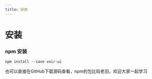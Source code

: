 ```yaml
---
title: 安装
---
```

# 安装

### npm 安装
```shell
npm install --save voir-ui
```
也可以直接在GitHub下载源码查看，npm的包比较老旧，欢迎大家一起学习
